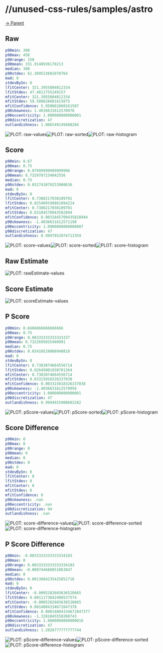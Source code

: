 
# //unused-css-rules/samples/astro

[→ Parent](../..)


## Raw


```yaml
p90min: 300
p90max: 450
p90range: 150
p90mean: 331.9148936170213
median: 300
p90stdev: 61.389523601078764
mad: 0
stdevBySn: 0
lfitCenter: 321.3955804812334
lfitStdev: 47.4811755249157
mfitCenter: 321.3955804812334
mfitStdev: 59.508828601615875
mfitConfidence: 5.950882860161587
p90skewness: 1.4036631612570978
p90eccentricity: 1.000000000000001
p90discretization: 47
outlandishness: 1.006549149408284

```

![PLOT: raw-values](./raw/values.svg)![PLOT: raw-sorted](./raw/sorted.svg)![PLOT: raw-histogram](./raw/histogram.svg)
## Score


```yaml
p90min: 0.67
p90max: 0.75
p90range: 0.07999999999999996
p90mean: 0.7329787234042556
median: 0.75
p90stdev: 0.032741079253908636
mad: 0
stdevBySn: 0
lfitCenter: 0.7388217038109701
lfitStdev: 0.025409199861094224
mfitCenter: 0.7388217038109701
mfitStdev: 0.03184570943582894
mfitConfidence: 0.0031845709435828944
p90skewness: -1.4036631612571198
p90eccentricity: 1.0000000000000007
p90discretization: 47
outlandishness: 0.9997852074713359

```

![PLOT: score-values](./score/values.svg)![PLOT: score-sorted](./score/sorted.svg)![PLOT: score-histogram](./score/histogram.svg)
## Raw Estimate

![PLOT: rawEstimate-values](./rawEstimate/values.svg)
## Score Estimate

![PLOT: scoreEstimate-values](./scoreEstimate/values.svg)
## P Score


```yaml
p90min: 0.6666666666666666
p90max: 0.75
p90range: 0.08333333333333337
p90mean: 0.7322695035460991
median: 0.75
p90stdev: 0.03410529088948818
mad: 0
stdevBySn: 0
lfitCenter: 0.7383074664556714
lfitStdev: 0.02645001938701364
mfitCenter: 0.7383074664556714
mfitStdev: 0.03315018326337038
mfitConfidence: 0.003315018326337038
p90skewness: -1.4036631612570956
p90eccentricity: 1.000000000000001
p90discretization: 47
outlandishness: 0.9994915900603282

```

![PLOT: pScore-values](./pScore/values.svg)![PLOT: pScore-sorted](./pScore/sorted.svg)![PLOT: pScore-histogram](./pScore/histogram.svg)
## Score Difference


```yaml
p90min: 0
p90max: 0
p90range: 0
p90mean: 0
median: 0
p90stdev: 0
mad: 0
stdevBySn: 0
lfitCenter: 0
lfitStdev: 0
mfitCenter: 0
mfitStdev: 0
mfitConfidence: 0
p90skewness: .nan
p90eccentricity: .nan
p90discretization: 94
outlandishness: .nan

```

![PLOT: score-difference-values](./score-difference/values.svg)![PLOT: score-difference-sorted](./score-difference/sorted.svg)![PLOT: score-difference-histogram](./score-difference/histogram.svg)
## P Score Difference


```yaml
p90min: -0.0033333333333334103
p90max: 0
p90range: 0.0033333333333334103
p90mean: -0.000744680851063847
median: 0
p90stdev: 0.0013884235425852716
mad: 0
stdevBySn: 0
lfitCenter: -0.0005282603636528665
lfitStdev: 0.0011173842408537574
mfitCenter: -0.0005282603636528665
mfitStdev: 0.0014004334672847378
mfitConfidence: 0.00014004334672847377
p90skewness: -1.3281045550208743
p90eccentricity: 1.0000000000000016
p90discretization: 47
outlandishness: 1.2026777777777744

```

![PLOT: pScore-difference-values](./pScore-difference/values.svg)![PLOT: pScore-difference-sorted](./pScore-difference/sorted.svg)![PLOT: pScore-difference-histogram](./pScore-difference/histogram.svg)